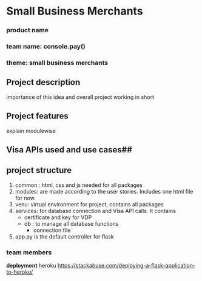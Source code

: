# Small Business Merchants #
### product name ###
### team name: console.pay() ###
### theme: small business merchants ###

## Project description ##
importance of this idea and overall project working in short
## Project features ##
explain modulewise
## Visa APIs used and use cases##

## project structure ##
1. common : html, css and js needed for all packages
2. modules: are made according to the user stories. Includes one html file for now.
3. venu: virtual environment for project, contains all packages
4. services: for database connection and Visa API calls. It contains
    - certificate and key for VDP
    - db : to manage all database functions 
      - connection file
5. app.py is the default controller for flask

### team members ###

__deployment__
heroku
https://stackabuse.com/deploying-a-flask-application-to-heroku/
